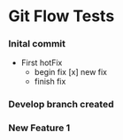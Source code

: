 # Git Flow Tests

### Inital commit

- First hotFix
	- begin fix [x] new fix
	- finish fix

### Develop branch created

### New Feature 1


